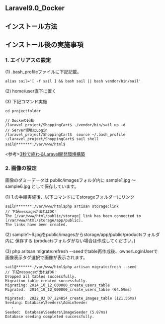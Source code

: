 ## Laravel9.0_Docker
## インストール方法

## インストール後の実施事項
### 1. エイリアスの設定
(1) .bash_profileファイルに下記記載。
```
alias sail='[ -f sail ] && bash sail || bash vendor/bin/sail'
```
(2) home/user直下に置く

(3) 下記コマンド実施
```
cd projectfolder

// Dockeの起動
/laravel_project/ShoppingCart$ ./vendor/bin/sail up -d
// Server環境にLogin
/laravel_project/ShoppingCart$  source ~/.bash_profile
~/laravel_project/ShoppingCart$ sail shell
sail@*******:/var/www/html$　
```
<参考>[3秒で終わるLaravel開発環境構築](https://qiita.com/print_r_keeeng/items/544d14e4e0eab0508985)

### 2. 画像の設定
画像のダミーデータは public/imagesフォルダ内に 
sample1.jpg 〜 sample6.jpg として保存しています。

(1) 1.の手順実施後、以下コマンドにてstorageフォルダーにリンク
```
sail@*******:/var/www/html$php artisan storage:link
// 下記messageが出ればOK！
The [/var/www/html/public/storage] link has been connected to [/var/www/html/storage/app/public].
The links have been created.
```

(2) sample1~6.jpgをpublic/imagesからstorage/app/public/productsフォルダ内に 
保存する
(productsフォルダがない場合は作成してください。)

(3) php aritsan migrate:refresh --seedでtable再作成後、ownerLoginUserで
画像表示タグ選択で画像が表示されます。

```
sail@*******:/var/www/html$php artisan migrate:fresh --seed
// 下記messageが出ればOK！
Dropped all tables successfully.
Migration table created successfully.
Migrating: 2014_10_12_000000_create_users_table
Migrated:  2014_10_12_000000_create_users_table (64.59ms)
   :
Migrated:  2022_03_07_224854_create_images_table (121.56ms)
Seeding: Database\Seeders\AdminSeeder
 　:
Seeded:  Database\Seeders\ImageSeeder (5.87ms)
Database seeding completed successfully.
```
